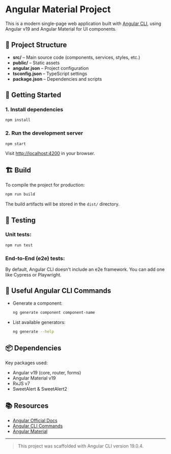 # Angular Material Project

This is a modern single-page web application built with [Angular CLI](https://angular.dev/tools/cli), using Angular v19 and Angular Material for UI components.

## 📁 Project Structure

- **src/** – Main source code (components, services, styles, etc.)
- **public/** – Static assets
- **angular.json** – Project configuration
- **tsconfig.json** – TypeScript settings
- **package.json** – Dependencies and scripts

## 🚀 Getting Started

### 1. Install dependencies
```bash
npm install
```

### 2. Run the development server
```bash
npm start
```
Visit [http://localhost:4200](http://localhost:4200) in your browser.

## 🏗️ Build

To compile the project for production:
```bash
npm run build
```
The build artifacts will be stored in the `dist/` directory.

## 🧪 Testing

### Unit tests:
```bash
npm run test
```

### End-to-End (e2e) tests:
By default, Angular CLI doesn't include an e2e framework. You can add one like Cypress or Playwright.

## 🧰 Useful Angular CLI Commands

- Generate a component:
  ```bash
  ng generate component component-name
  ```
- List available generators:
  ```bash
  ng generate --help
  ```

## 📦 Dependencies

Key packages used:
- Angular v19 (core, router, forms)
- Angular Material v19
- RxJS v7
- SweetAlert & SweetAlert2

## 📚 Resources

- [Angular Official Docs](https://angular.dev)
- [Angular CLI Commands](https://angular.dev/tools/cli)
- [Angular Material](https://material.angular.io)

---

> This project was scaffolded with Angular CLI version 19.0.4.